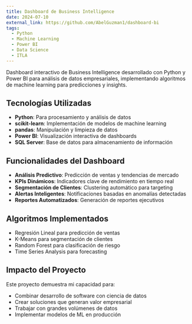 ```yaml
---
title: Dashboard de Business Intelligence
date: 2024-07-10
external_link: https://github.com/AbelGuzman1/dashboard-bi
tags:
  - Python
  - Machine Learning
  - Power BI
  - Data Science
  - ITLA
---
```


Dashboard interactivo de Business Intelligence desarrollado con Python y Power BI para análisis de datos empresariales, implementando algoritmos de machine learning para predicciones y insights.

<!--more-->

## Tecnologías Utilizadas

- **Python**: Para procesamiento y análisis de datos
- **scikit-learn**: Implementación de modelos de machine learning
- **pandas**: Manipulación y limpieza de datos
- **Power BI**: Visualización interactiva de dashboards
- **SQL Server**: Base de datos para almacenamiento de información

## Funcionalidades del Dashboard

- **Análisis Predictivo**: Predicción de ventas y tendencias de mercado
- **KPIs Dinámicos**: Indicadores clave de rendimiento en tiempo real
- **Segmentación de Clientes**: Clustering automático para targeting
- **Alertas Inteligentes**: Notificaciones basadas en anomalías detectadas
- **Reportes Automatizados**: Generación de reportes ejecutivos

## Algoritmos Implementados

- Regresión Lineal para predicción de ventas
- K-Means para segmentación de clientes
- Random Forest para clasificación de riesgo
- Time Series Analysis para forecasting

## Impacto del Proyecto

Este proyecto demuestra mi capacidad para:
- Combinar desarrollo de software con ciencia de datos
- Crear soluciones que generan valor empresarial
- Trabajar con grandes volúmenes de datos
- Implementar modelos de ML en producción
